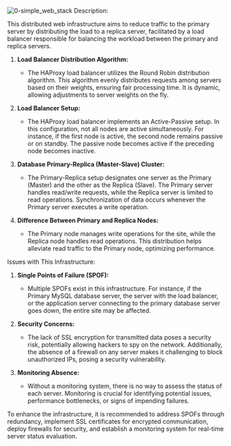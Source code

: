 ![0-simple_web_stack](./.png)
Description:

This distributed web infrastructure aims to reduce traffic to the primary server by distributing the load to a replica server, facilitated by a load balancer responsible for balancing the workload between the primary and replica servers.

1. **Load Balancer Distribution Algorithm:**
   - The HAProxy load balancer utilizes the Round Robin distribution algorithm. This algorithm evenly distributes requests among servers based on their weights, ensuring fair processing time. It is dynamic, allowing adjustments to server weights on the fly.

2. **Load Balancer Setup:**
   - The HAProxy load balancer implements an Active-Passive setup. In this configuration, not all nodes are active simultaneously. For instance, if the first node is active, the second node remains passive or on standby. The passive node becomes active if the preceding node becomes inactive.

3. **Database Primary-Replica (Master-Slave) Cluster:**
   - The Primary-Replica setup designates one server as the Primary (Master) and the other as the Replica (Slave). The Primary server handles read/write requests, while the Replica server is limited to read operations. Synchronization of data occurs whenever the Primary server executes a write operation.

4. **Difference Between Primary and Replica Nodes:**
   - The Primary node manages write operations for the site, while the Replica node handles read operations. This distribution helps alleviate read traffic to the Primary node, optimizing performance.

Issues with This Infrastructure:

1. **Single Points of Failure (SPOF):**
   - Multiple SPOFs exist in this infrastructure. For instance, if the Primary MySQL database server, the server with the load balancer, or the application server connecting to the primary database server goes down, the entire site may be affected.

2. **Security Concerns:**
   - The lack of SSL encryption for transmitted data poses a security risk, potentially allowing hackers to spy on the network. Additionally, the absence of a firewall on any server makes it challenging to block unauthorized IPs, posing a security vulnerability.

3. **Monitoring Absence:**
   - Without a monitoring system, there is no way to assess the status of each server. Monitoring is crucial for identifying potential issues, performance bottlenecks, or signs of impending failures.

To enhance the infrastructure, it is recommended to address SPOFs through redundancy, implement SSL certificates for encrypted communication, deploy firewalls for security, and establish a monitoring system for real-time server status evaluation.
